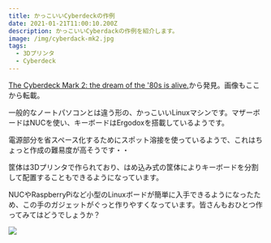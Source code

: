 ```yaml
---
title: かっこいいCyberdeckの作例
date: 2021-01-21T11:00:10.200Z
description: かっこいいCyberdackの作例を紹介します。
image: /img/cyberdack-mk2.jpg
tags:
  - 3Dプリンタ
  - Cyberdeck
---
```

[The Cyberdeck Mark 2: the dream of the '80s is alive.](https://imgur.com/gallery/Nx1dnUw)から発見。画像もここから転載。

一般的なノートパソコンとは違う形の、かっこいいLinuxマシンです。マザーボードはNUCを使い、キーボードはErgodoxを搭載しているようです。

電源部分を省スペース化するためにスポット溶接を使っているようで、これはちょっと作成の難易度が高そうです・・

筐体は3Dプリンタで作られており、はめ込み式の筐体によりキーボードを分割して配置することもできるようになっています。

NUCやRaspberryPiなど小型のLinuxボードが簡単に入手できるようになったため、この手のガジェットがぐっと作りやすくなっています。皆さんもおひとつ作ってみてはどうでしょうか？

![](../../img/wearable-cyberdeck.jpg)
